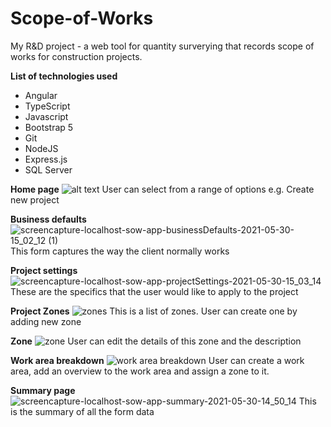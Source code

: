 # Scope-of-Works
My R&amp;D project - 
a web tool for quantity surverying that records scope of works for construction projects.

<b>List of technologies used</b>
* Angular
* TypeScript
* Javascript
* Bootstrap 5
* Git
* NodeJS
* Express.js
* SQL Server

<b>Home page</b>
![alt text](https://github.com/ray314/Scope-of-Works/blob/main/images/home%20page.png)
User can select from a range of options e.g. Create new project

<b>Business defaults</b>
![screencapture-localhost-sow-app-businessDefaults-2021-05-30-15_02_12 (1)](https://user-images.githubusercontent.com/12677108/120091302-e602e200-c15d-11eb-9df8-0e8ed993c22b.png)
This form captures the way the client normally works

<b>Project settings</b>
![screencapture-localhost-sow-app-projectSettings-2021-05-30-15_03_14](https://user-images.githubusercontent.com/12677108/120091334-3c702080-c15e-11eb-9523-9698e5c66800.png)
These are the specifics that the user would like to apply to the project

<b>Project Zones</b>
![zones](https://user-images.githubusercontent.com/12677108/120096334-f4adc100-c17e-11eb-9c88-48c9de01e2b9.png)
This is a list of zones. User can create one by adding new zone

<b>Zone</b>
![zone](https://user-images.githubusercontent.com/12677108/120096339-fb3c3880-c17e-11eb-8469-a92d13e2e532.png)
User can edit the details of this zone and the description

<b>Work area breakdown</b>
![work area breakdown](https://user-images.githubusercontent.com/12677108/120096345-02634680-c17f-11eb-8fb6-74eaffa80aae.png)
User can create a work area, add an overview to the work area and assign a zone to it.

<b>Summary page</b>
![screencapture-localhost-sow-app-summary-2021-05-30-14_50_14](https://user-images.githubusercontent.com/12677108/120090448-bd2b1e80-c156-11eb-9f3e-4c286021dda6.png)
This is the summary of all the form data





